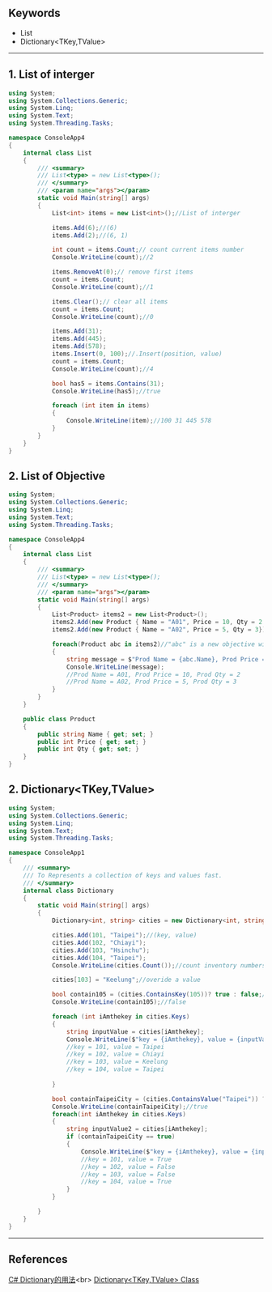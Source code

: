 ## Keywords
* List<T>
* Dictionary<TKey,TValue>
<hr>

## 1. List of interger
```C# =
using System;
using System.Collections.Generic;
using System.Linq;
using System.Text;
using System.Threading.Tasks;

namespace ConsoleApp4
{
    internal class List
    {
        /// <summary>
        /// List<type> = new List<type>();
        /// </summary>
        /// <param name="args"></param>
        static void Main(string[] args)
        {
            List<int> items = new List<int>();//List of interger

            items.Add(6);//(6)
            items.Add(2);//(6, 1)

            int count = items.Count;// count current items number
            Console.WriteLine(count);//2

            items.RemoveAt(0);// remove first items
            count = items.Count;
            Console.WriteLine(count);//1

            items.Clear();// clear all items
            count = items.Count;
            Console.WriteLine(count);//0

            items.Add(31);
            items.Add(445);
            items.Add(578);
            items.Insert(0, 100);//.Insert(position, value)
            count = items.Count;
            Console.WriteLine(count);//4

            bool has5 = items.Contains(31);
            Console.WriteLine(has5);//true

            foreach (int item in items)
            {
                Console.WriteLine(item);//100 31 445 578
            }
        }
    }
}
```

## 2. List of Objective
```C# =
using System;
using System.Collections.Generic;
using System.Linq;
using System.Text;
using System.Threading.Tasks;

namespace ConsoleApp4
{
    internal class List
    {
        /// <summary>
        /// List<type> = new List<type>();
        /// </summary>
        /// <param name="args"></param>
        static void Main(string[] args)
        {
            List<Product> items2 = new List<Product>();
            items2.Add(new Product { Name = "A01", Price = 10, Qty = 2 });//Add a new objective
            items2.Add(new Product { Name = "A02", Price = 5, Qty = 3});

            foreach(Product abc in items2)//"abc" is a new objective with type "Product"
            {
                string message = $"Prod Name = {abc.Name}, Prod Price = {abc.Price}, Prod Qty = {abc.Qty}";
                Console.WriteLine(message);
                //Prod Name = A01, Prod Price = 10, Prod Qty = 2
                //Prod Name = A02, Prod Price = 5, Prod Qty = 3
            }
        }
    }

    public class Product
    {
        public string Name { get; set; }
        public int Price { get; set; }
        public int Qty { get; set; }
    }
}
```

## 2. Dictionary<TKey,TValue>
```C# =
using System;
using System.Collections.Generic;
using System.Linq;
using System.Text;
using System.Threading.Tasks;

namespace ConsoleApp1
{
    /// <summary>
    /// To Represents a collection of keys and values fast.
    /// </summary>
    internal class Dictionary
    {
        static void Main(string[] args)
        {
            Dictionary<int, string> cities = new Dictionary<int, string>();//only two inputs are allowed => (key, value)

            cities.Add(101, "Taipei");//(key, value)
            cities.Add(102, "Chiayi");
            cities.Add(103, "Hsinchu");
            cities.Add(104, "Taipei");
            Console.WriteLine(cities.Count());//count inventory numbers//4

            cities[103] = "Keelung";//overide a value

            bool contain105 = (cities.ContainsKey(105))? true : false;//keys are unique
            Console.WriteLine(contain105);//false

            foreach (int iAmthekey in cities.Keys)
            {
                string inputValue = cities[iAmthekey];
                Console.WriteLine($"key = {iAmthekey}, value = {inputValue}");
                //key = 101, value = Taipei
                //key = 102, value = Chiayi
                //key = 103, value = Keelung
                //key = 104, value = Taipei
                
            }

            bool containTaipeiCity = (cities.ContainsValue("Taipei")) ? true : false;//"values" can be duplicate, because many items might all contains value "Taipei" but with different "Key".
            Console.WriteLine(containTaipeiCity);//true
            foreach(int iAmthekey in cities.Keys)
            {
                string inputValue2 = cities[iAmthekey];
                if (containTaipeiCity == true)
                {
                    Console.WriteLine($"key = {iAmthekey}, value = {inputValue2 == "Taipei"}");
                    //key = 101, value = True
                    //key = 102, value = False
                    //key = 103, value = False
                    //key = 104, value = True
                }
            }

        }
    }
}

```

<hr>

## References
[C# Dictionary的用法](https://www.w3cschool.cn/csharp/csharp-86c42por.html#:~:text=C%23%20Dictionary%E7%9A%84%E7%94%A8%E6%B3%95.%20%E5%9C%A8C%23%E4%B8%AD%EF%BC%8CDictionary%E7%9A%84%E4%B8%BB%E8%A6%81%E7%94%A8%E9%80%94%E6%98%AF%E6%8F%90%E4%BE%9B%E5%BF%AB%E9%80%9F%E7%9A%84%E5%9F%BA%E4%BA%8E%E5%85%BC%E8%81%8C%E7%9A%84%E5%85%83%E7%B4%A0%E6%9F%A5%E6%89%BE%E3%80%82.%20Dictionary%E7%9A%84%E7%BB%93%E6%9E%84%E4%B8%80%E8%88%AC%E6%98%AF%E8%BF%99%E6%A0%B7%E7%9A%84%EF%BC%9ADictionary%3C,%5Bkey%5D%2C%20%5Bvalue%5D%3E%20%EF%BC%8C%E5%AE%83%E5%8C%85%E5%90%AB%E5%9C%A8System.Collections.Generic%E5%90%8D%E7%A9%BA%E9%97%B4%E4%B8%AD%E3%80%82.%20%E5%9C%A8%E4%BD%BF%E7%94%A8Dictionary%E5%89%8D%EF%BC%8C%E4%BD%A0%E5%BF%85%E9%A1%BB%E5%AF%B9%E5%AE%83%E7%9A%84%E9%94%AE%E7%B1%BB%E5%9E%8B%E5%92%8C%E5%80%BC%E7%B1%BB%E5%9E%8B%E8%BF%9B%E8%A1%8C%E5%A3%B0%E6%98%8E%E3%80%82.)<br>
[Dictionary<TKey,TValue> Class](https://docs.microsoft.com/en-us/dotnet/api/system.collections.generic.dictionary-2?view=net-6.0)<br>
